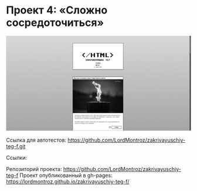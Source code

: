 # Проект 4: «Сложно сосредоточиться»

![index.html preview](./preview.png)

Ссылка для автотестов:
https://github.com/LordMontroz/zakrivayuschiy-teg-f.git

Ссылки:

Репозиторий проекта: https://github.com/LordMontroz/zakrivayuschiy-teg-f
Проект опубликованный в gh-pages: https://lordmontroz.github.io/zakrivayuschiy-teg-f/